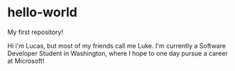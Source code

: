 # hello-world
My first repository!


Hi i'm Lucas, but most of my friends call me Luke. I'm currently a Software Developer Student in Washington, where I hope to
one day pursue a career at Microsoft!
